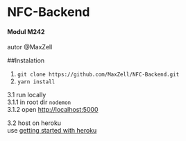 # NFC-Backend
#### Modul M242
autor @MaxZell

##Instalation
1. ```git clone https://github.com/MaxZell/NFC-Backend.git```  
2. ```yarn install```  

3.1 run locally  <br />
 3.1.1 in root dir ```nodemon```  <br />
 3.1.2 open [http://localhost:5000](http://localhost:5000)
    
3.2 host on heroku  
 use [getting started with heroku](https://devcenter.heroku.com/articles/getting-started-with-nodejs?singlepage=true)